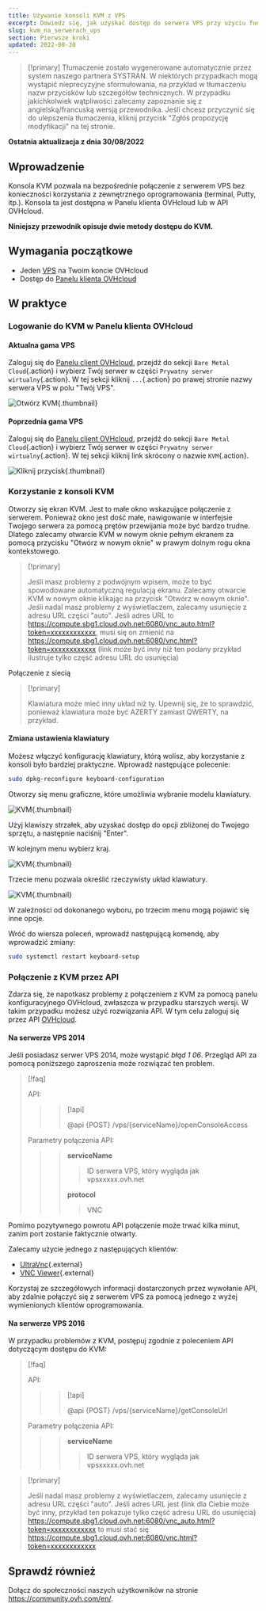 ```yaml
---
title: Używanie konsoli KVM z VPS
excerpt: Dowiedz się, jak uzyskać dostęp do serwera VPS przy użyciu funkcji KVM 
slug: kvm_na_serwerach_vps
section: Pierwsze kroki
updated: 2022-08-30
---
```


> [!primary]
> Tłumaczenie zostało wygenerowane automatycznie przez system naszego partnera SYSTRAN. W niektórych przypadkach mogą wystąpić nieprecyzyjne sformułowania, na przykład w tłumaczeniu nazw przycisków lub szczegółów technicznych. W przypadku jakichkolwiek wątpliwości zalecamy zapoznanie się z angielską/francuską wersją przewodnika. Jeśli chcesz przyczynić się do ulepszenia tłumaczenia, kliknij przycisk "Zgłóś propozycję modyfikacji" na tej stronie.
>

**Ostatnia aktualizacja z dnia 30/08/2022**

## Wprowadzenie

Konsola KVM pozwala na bezpośrednie połączenie z serwerem VPS bez konieczności korzystania z zewnętrznego oprogramowania (terminal, Putty, itp.). Konsola ta jest dostępna w Panelu klienta OVHcloud lub w API OVHcloud.  

**Niniejszy przewodnik opisuje dwie metody dostępu do KVM.**

## Wymagania początkowe

- Jeden [VPS](https://www.ovhcloud.com/pl/vps/) na Twoim koncie OVHcloud
- Dostęp do [Panelu klienta OVHcloud](https://www.ovh.com/auth/?action=gotomanager&from=https://www.ovh.pl/&ovhSubsidiary=pl)

## W praktyce

### Logowanie do KVM w Panelu klienta OVHcloud

#### Aktualna gama VPS

Zaloguj się do [Panelu client OVHcloud](https://www.ovh.com/auth/?action=gotomanager&from=https://www.ovh.pl/&ovhSubsidiary=pl), przejdź do sekcji `Bare Metal Cloud`{.action} i wybierz Twój serwer w części `Prywatny serwer wirtualny`{.action}. W tej sekcji kliknij `...`{.action} po prawej stronie nazwy serwera VPS w polu "Twój VPS".

![Otwórz KVM](images/kvm-new1.png){.thumbnail}

#### Poprzednia gama VPS

Zaloguj się do [Panelu client OVHcloud](https://www.ovh.com/auth/?action=gotomanager&from=https://www.ovh.pl/&ovhSubsidiary=pl), przejdź do sekcji `Bare Metal Cloud`{.action} i wybierz Twój serwer w części `Prywatny serwer wirtualny`{.action}. W tej sekcji kliknij link skrócony o nazwie `KVM`{.action}.

![Kliknij przycisk](images/kvm-new2.png){.thumbnail}

### Korzystanie z konsoli KVM

Otworzy się ekran KVM. Jest to małe okno wskazujące połączenie z serwerem. Ponieważ okno jest dość małe, nawigowanie w interfejsie Twojego serwera za pomocą prętów przewijania może być bardzo trudne. Dlatego zalecamy otwarcie KVM w nowym oknie pełnym ekranem za pomocą przycisku "Otwórz w nowym oknie" w prawym dolnym rogu okna kontekstowego.

> [!primary]
>
> Jeśli masz problemy z podwójnym wpisem, może to być spowodowane automatyczną regulacją ekranu. Zalecamy otwarcie KVM w nowym oknie klikając na przycisk "Otwórz w nowym oknie".
> Jeśli nadal masz problemy z wyświetlaczem, zalecamy usunięcie z adresu URL części "auto". Jeśli adres URL to https://compute.sbg1.cloud.ovh.net:6080/vnc_auto.html?token=xxxxxxxxxxxx, musi się on zmienić na https://compute.sbg1.cloud.ovh.net:6080/vnc.html?token=xxxxxxxxxxxx (link może być inny niż ten podany przykład ilustruje tylko część adresu URL do usunięcia)
>

Połączenie z siecią

> [!primary]
>
> Klawiatura może mieć inny układ niż ty. Upewnij się, że to sprawdzić, ponieważ klawiatura może być AZERTY zamiast QWERTY, na przykład.
>

#### Zmiana ustawienia klawiatury

Możesz włączyć konfigurację klawiatury, którą wolisz, aby korzystanie z konsoli było bardziej praktyczne. Wprowadź następujące polecenie:

```bash
sudo dpkg-reconfigure keyboard-configuration
```

Otworzy się menu graficzne, które umożliwia wybranie modelu klawiatury.

![KVM](images/kvm_vps01.png){.thumbnail}

Użyj klawiszy strzałek, aby uzyskać dostęp do opcji zbliżonej do Twojego sprzętu, a następnie naciśnij "Enter". 

W kolejnym menu wybierz kraj.

![KVM](images/kvm_vps02.png){.thumbnail}

Trzecie menu pozwala określić rzeczywisty układ klawiatury.

![KVM](images/kvm_vps03.png){.thumbnail}

W zależności od dokonanego wyboru, po trzecim menu mogą pojawić się inne opcje.

Wróć do wiersza poleceń, wprowadź następującą komendę, aby wprowadzić zmiany:

```bash
sudo systemctl restart keyboard-setup
```

### Połączenie z KVM przez API

Zdarza się, że napotkasz problemy z połączeniem z KVM za pomocą panelu konfiguracyjnego OVHcloud, zwłaszcza w przypadku starszych wersji. W takim przypadku możesz użyć rozwiązania API. W tym celu zaloguj się przez API [OVHcloud](https://api.ovh.com/).

#### Na serwerze VPS 2014

Jeśli posiadasz serwer VPS 2014, może wystąpić *błąd 1 06*. Przegląd API za pomocą poniższego zaproszenia może rozwiązać ten problem.

> [!faq]
>
> API:
>
>> > [!api]
>> >
>> > @api {POST} /vps/{serviceName}/openConsoleAccess
>> >
>>
>
> Parametry połączenia API:
>
>> > **serviceName**
>> >
>> >> ID serwera VPS, który wygląda jak vpsxxxxx.ovh.net
>> >
>> > **protocol** 
>> >
>> >> VNC
>


Pomimo pozytywnego powrotu API połączenie może trwać kilka minut, zanim port zostanie faktycznie otwarty.

Zalecamy użycie jednego z następujących klientów:

- [UltraVnc](https://www.uvnc.com/downloads/ultravnc.html){.external}
- [VNC Viewer](https://www.realvnc.com/en/connect/download/viewer/){.external}

Korzystaj ze szczegółowych informacji dostarczonych przez wywołanie API, aby zdalnie połączyć się z serwerem VPS za pomocą jednego z wyżej wymienionych klientów oprogramowania.

#### Na serwerze VPS 2016

W przypadku problemów z KVM, postępuj zgodnie z poleceniem API dotyczącym dostępu do KVM:

> [!faq]
>
> API:
>
>> > [!api]
>> >
>> > @api {POST} /vps/{serviceName}/getConsoleUrl
>> >
>>
>
> Parametry połączenia API:
>
>> > **serviceName**
>> >
>> >> ID serwera VPS, który wygląda jak vpsxxxxx.ovh.net
>

> [!primary]
>
> Jeśli nadal masz problemy z wyświetlaczem, zalecamy usunięcie z adresu URL części "auto". Jeśli adres URL jest (link dla Ciebie może być inny, przykład ten pokazuje tylko część adresu URL do usunięcia) https://compute.sbg1.cloud.ovh.net:6080/vnc_auto.html?token=xxxxxxxxxxxx to musi stać się https://compute.sbg1.cloud.ovh.net:6080/vnc.html?token=xxxxxxxxxxxx
>

## Sprawdź również

Dołącz do społeczności naszych użytkowników na stronie <https://community.ovh.com/en/>.